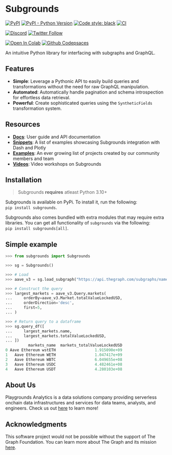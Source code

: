# Subgrounds
<!-- [![GitHub Actions](https://github.com/0xPlaygrounds/subgrounds/workflows/CI/badge.svg)](https://github.com/0xPlaygrounds/subgrounds/actions) -->
[![PyPI](https://img.shields.io/pypi/v/subgrounds.svg)](https://pypi.org/project/subgrounds/)
[![PyPI - Python Version](https://img.shields.io/pypi/pyversions/subgrounds.svg)](https://pypi.org/project/subgrounds/)
[![Code style: black](https://img.shields.io/badge/code%20style-black-000000.svg)](https://github.com/ambv/black)
[![CI](https://github.com/0xPlaygrounds/subgrounds/actions/workflows/main.yml/badge.svg)](https://github.com/0xPlaygrounds/subgrounds/actions/workflows/main.yml)
<br>

[![Discord](https://img.shields.io/discord/896944341598208070?color=7289DA&label=discord&logo=discord&logoColor=fff)](https://discord.gg/gMSSh5bjvk)
[![Twitter Follow](https://img.shields.io/badge/Playgrounds-Analytics-31fa1f2Playgrounds0x?color=%231fa1f2&logo=Twitter&logoColor=1fa1f2&style=flat)](https://twitter.com/Playgrounds0x)

[![Open In Colab](https://colab.research.google.com/assets/colab-badge.svg)](https://colab.research.google.com/github/0xPlaygrounds/subgrounds/blob/main/examples/notebook.ipynb)
[![Github Codepsaces](https://img.shields.io/badge/Github-Codespaces-24292f.svg?logo=Github)](https://codespaces.new/0xPlaygrounds/subgrounds-template?quickstart=1)

<!-- start elevator-pitch -->
An intuitive Python library for interfacing with subgraphs and GraphQL.

## Features
- **Simple**: Leverage a Pythonic API to easily build queries and transformations without the need for raw GraphQL manipulation.
- **Automated**: Automatically handle pagination and schema introspection for effortless data retrieval.
- **Powerful**: Create sophisticated queries using the `SyntheticFields` transformation system.
<!-- end elevator-pitch -->

## Resources
- [**Docs**](http://docs.playgrounds.network/): User guide and API documentation
- [**Snippets**](https://github.com/0xPlaygrounds/subgrounds/tree/main/examples): A list of examples showcasing Subgrounds integration with Dash and Plotly
- [**Examples**](http://docs.playgrounds.network/subgrounds/examples/): An ever growing list of projects created by our community members and team
- [**Videos**](https://docs.playgrounds.network/subgrounds/videos/): Video workshops on Subgrounds

## Installation
> Subgrounds **requires** atleast Python 3.10+

Subgrounds is available on PyPi. To install it, run the following:<br>
`pip install subgrounds`.

Subgrounds also comes bundled with extra modules that may require extra libraries. You can get all functionality of `subgrounds` via the following:<br>
`pip install subgrounds[all]`.

## Simple example
<!-- start simple-example -->
```python
>>> from subgrounds import Subgrounds

>>> sg = Subgrounds()

>>> # Load
>>> aave_v3 = sg.load_subgraph("https://api.thegraph.com/subgraphs/name/messari/aave-v3-ethereum")

>>> # Construct the query
>>> largest_markets = aave_v3.Query.markets(
...     orderBy=aave_v3.Market.totalValueLockedUSD,
...     orderDirection='desc',
...     first=5,
... )

>>> # Return query to a dataframe
>>> sg.query_df([
...     largest_markets.name,
...     largest_markets.totalValueLockedUSD,
... ])
          markets_name  markets_totalValueLockedUSD
0 Aave Ethereum wstETH                 1.915090e+09
1   Aave Ethereum WETH                 1.047417e+09
2   Aave Ethereum WBTC                 6.049655e+08
3   Aave Ethereum USDC                 4.482461e+08
4   Aave Ethereum USDT                 4.280103e+08
```
<!-- end simple-example -->


## About Us
Playgrounds Analytics is a data solutions company providing serverless onchain data infrastructures and services for data teams, analysts, and engineers. Check us out [here](https://playgrounds.network/) to learn more!


## Acknowledgments
This software project would not be possible without the support of The Graph Foundation. You can learn more about The Graph and its mission [here](https://thegraph.com/).
